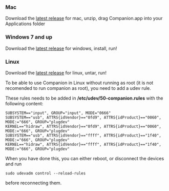 ### Mac

Download the [latest release](https://github.com/bitfocus/companion/releases) for mac, unzip, drag Companion.app into your Applications folder

### Windows 7 and up

Download the [latest release](https://github.com/bitfocus/companion/releases) for windows, install, run!

### Linux

Download the [latest release](https://github.com/bitfocus/companion/releases) for linux, untar, run!

To be able to use Companion in Linux without running as root (it is not recomended to run companion as root), you need to add a udev rule.

These rules needs to be added in **/etc/udev/50-companion.rules** with the following content:

```
SUBSYSTEM=="input", GROUP="input", MODE="0666"
SUBSYSTEM=="usb", ATTRS{idVendor}=="0fd9", ATTRS{idProduct}=="0060", MODE:="666", GROUP="plugdev"
KERNEL=="hidraw", ATTRS{idVendor}=="0fd9", ATTRS{idProduct}=="0060", MODE:="666", GROUP="plugdev"
SUBSYSTEM=="usb", ATTRS{idVendor}=="ffff", ATTRS{idProduct}=="1f40", MODE:="666", GROUP="plugdev"
KERNEL=="hidraw", ATTRS{idVendor}=="ffff", ATTRS{idProduct}=="1f40", MODE:="666", GROUP="plugdev"
```

When you have done this, you can either reboot, or disconnect the devices and run
```
sudo udevadm control --reload-rules
```

before reconnecting them.